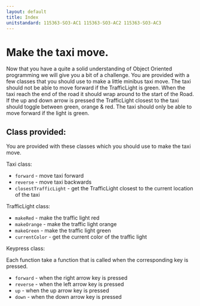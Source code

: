 ```yaml
---
layout: default
title: Index
unitstandard: 115363-SO3-AC1 115363-SO3-AC2 115363-SO3-AC3
---
```

# Make the taxi move.

Now that you have a quite a solid understanding of Object Oriented programming we will give you a bit of a challenge. You are provided with a few classes that you should use to make a little minibus taxi move. The taxi should not be able to move forward if the TrafficLight is green. When the taxi reach the end of the road it should wrap around to the start of the Road. If the up and down arrow is pressed the TrafficLight closest to the taxi should toggle between green, orange & red. The taxi should only be able to move forward if the light is green.

## Class provided:

You are provided with these classes which you should use to make the taxi move.

Taxi class:

* `forward` - move taxi forward
* `reverse` - move taxi backwards
* `closestTrafficLight` - get the TrafficLight closest to the current location of the taxi

TrafficLight class:

* `makeRed` - make the traffic light red
* `makeOrange` - make the traffic light orange
* `makeGreen` - make the traffic light green
* `currentColor` - get the current color of the traffic light

Keypress class:

Each function take a function that is called when the corresponding key is pressed.

* `forward` - when the right arrow key is pressed
* `reverse` - when the left arrow key is pressed
* `up` - when the up arrow key is pressed
* `down` - when the down arrow key is pressed
